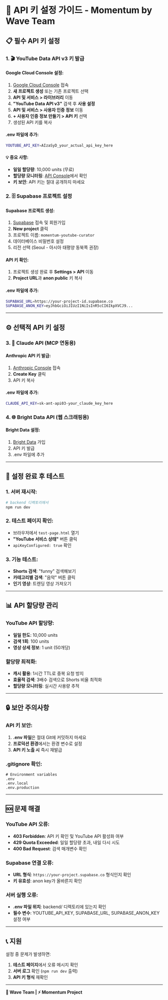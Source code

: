 # 🔑 API 키 설정 가이드 - Momentum by Wave Team

## 📋 필수 API 키 설정

### 1. 🎬 YouTube Data API v3 키 발급

#### Google Cloud Console 설정:

1. [Google Cloud Console](https://console.cloud.google.com/) 접속
2. **새 프로젝트 생성** 또는 기존 프로젝트 선택
3. **API 및 서비스 > 라이브러리** 이동
4. **"YouTube Data API v3"** 검색 후 **사용 설정**
5. **API 및 서비스 > 사용자 인증 정보** 이동
6. **+ 사용자 인증 정보 만들기 > API 키** 선택
7. 생성된 API 키를 복사

#### .env 파일에 추가:

```bash
YOUTUBE_API_KEY=AIzaSyD_your_actual_api_key_here
```

#### 💡 중요 사항:

- **일일 할당량**: 10,000 units (무료)
- **할당량 모니터링**: [API Console](https://console.cloud.google.com/apis/api/youtube.googleapis.com/quotas)에서 확인
- **키 보안**: API 키는 절대 공개하지 마세요

### 2. 🗄️ Supabase 프로젝트 설정

#### Supabase 프로젝트 생성:

1. [Supabase](https://supabase.com/) 접속 및 회원가입
2. **New project** 클릭
3. 프로젝트 이름: `momentum-youtube-curator`
4. 데이터베이스 비밀번호 설정
5. 리전 선택 (Seoul - 아시아 태평양 동북쪽 권장)

#### API 키 확인:

1. 프로젝트 생성 완료 후 **Settings > API** 이동
2. **Project URL**과 **anon public** 키 복사

#### .env 파일에 추가:

```bash
SUPABASE_URL=https://your-project-id.supabase.co
SUPABASE_ANON_KEY=eyJhbGciOiJIUzI1NiIsInR5cCI6IkpXVCJ9...
```

---

## ⚙️ 선택적 API 키 설정

### 3. 🤖 Claude API (MCP 연동용)

#### Anthropic API 키 발급:

1. [Anthropic Console](https://console.anthropic.com/) 접속
2. **Create Key** 클릭
3. API 키 복사

#### .env 파일에 추가:

```bash
CLAUDE_API_KEY=sk-ant-api03-your_claude_key_here
```

### 4. 🌐 Bright Data API (웹 스크래핑용)

#### Bright Data 설정:

1. [Bright Data](https://brightdata.com/) 가입
2. API 키 발급
3. .env 파일에 추가

---

## 🚀 설정 완료 후 테스트

### 1. 서버 재시작:

```bash
# backend 디렉토리에서
npm run dev
```

### 2. 테스트 페이지 확인:

- 브라우저에서 `test-page.html` 열기
- **"YouTube 서비스 상태"** 버튼 클릭
- `apiKeyConfigured: true` 확인

### 3. 기능 테스트:

- **Shorts 검색**: "funny" 검색해보기
- **카테고리별 검색**: "음악" 버튼 클릭
- **인기 영상**: 트렌딩 영상 가져오기

---

## 📊 API 할당량 관리

### YouTube API 할당량:

- **일일 한도**: 10,000 units
- **검색 1회**: 100 units
- **영상 상세 정보**: 1 unit (50개당)

### 할당량 최적화:

- **캐시 활용**: 1시간 TTL로 중복 요청 방지
- **효율적 검색**: 3배수 검색으로 Shorts 비율 최적화
- **할당량 모니터링**: 실시간 사용량 추적

---

## 🔒 보안 주의사항

### API 키 보안:

1. **.env 파일**은 절대 Git에 커밋하지 마세요
2. **프로덕션 환경**에서는 환경 변수로 설정
3. **API 키 노출 시** 즉시 재발급

### .gitignore 확인:

```gitignore
# Environment variables
.env
.env.local
.env.production
```

---

## 🆘 문제 해결

### YouTube API 오류:

- **403 Forbidden**: API 키 확인 및 YouTube API 활성화 여부
- **429 Quota Exceeded**: 일일 할당량 초과, 내일 다시 시도
- **400 Bad Request**: 검색 매개변수 확인

### Supabase 연결 오류:

- **URL 형식**: `https://your-project.supabase.co` 형식인지 확인
- **키 유효성**: anon key가 올바른지 확인

### 서버 실행 오류:

- **.env 파일 위치**: backend/ 디렉토리에 있는지 확인
- **필수 변수**: YOUTUBE_API_KEY, SUPABASE_URL, SUPABASE_ANON_KEY 설정 여부

---

## 📞 지원

설정 중 문제가 발생하면:

1. **테스트 페이지**에서 오류 메시지 확인
2. **서버 로그** 확인 (`npm run dev` 출력)
3. **API 키 형식** 재확인

---

**🌊 Wave Team | ⚡ Momentum Project**
